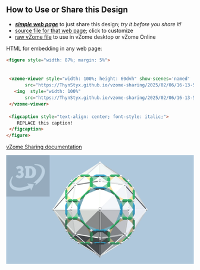 
## How to Use or Share this Design

 - [***simple web page***](<https://ThynStyx.github.io/vzome-sharing/2025/02/06/16-13-58-Truncated-Cuboctahedron/>) to just share this design; *try it before you share it!*
 - [source file for that web page](<https://github.com/ThynStyx/vzome-sharing/edit/main/2025/02/06/16-13-58-Truncated-Cuboctahedron/index.md>); click to customize
 - [raw vZome file](<https://raw.githubusercontent.com/ThynStyx/vzome-sharing/main/2025/02/06/16-13-58-Truncated-Cuboctahedron/Truncated-Cuboctahedron.vZome>) to use in vZome desktop or vZome Online
 
 HTML for embedding in any web page:
 ```html
<figure style="width: 87%; margin: 5%">
  
  
  <vzome-viewer style="width: 100%; height: 60dvh" show-scenes='named'
        src="https://ThynStyx.github.io/vzome-sharing/2025/02/06/16-13-58-Truncated-Cuboctahedron/Truncated-Cuboctahedron.vZome" >
    <img  style="width: 100%"
        src="https://ThynStyx.github.io/vzome-sharing/2025/02/06/16-13-58-Truncated-Cuboctahedron/Truncated-Cuboctahedron.png" >
  </vzome-viewer>

  <figcaption style="text-align: center; font-style: italic;">
     REPLACE this caption!
  </figcaption>
</figure>

 ```

[vZome Sharing documentation](https://vzome.github.io/vzome/sharing.html#how-it-works)

![Image](<Truncated-Cuboctahedron.png>)

